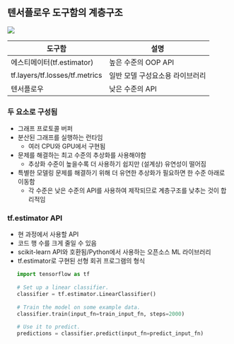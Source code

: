 ## 텐서플로우 도구함의 계층구조
<img src="https://user-images.githubusercontent.com/32586985/68846333-419e8380-0710-11ea-8649-ff3abffef7a8.PNG">

도구함 | 설명
---- | ----
에스티메이터(tf.estimator)|높은 수준의 OOP API
tf.layers/tf.losses/tf.metrics|일반 모델 구성요소용 라이브러리
텐서플로우|낮은 수준의 API

### 두 요소로 구성됨  
- 그래프 프로토콜 버퍼
- 분산된 그래프를 실행하는 런타임 
  - 여러 CPU와 GPU에서 구현됨
- 문제를 해결하는 최고 수준의 추상화를 사용해야함 
  - 추상화 수준이 높을수록 더 사용하기 쉽지만 (설계상) 유연성이 떨어짐
- 특별한 모델링 문제를 해결하기 위해 더 유연한 추상화가 필요하면 한 수준 아래로 이동함
  - 각 수준은 낮은 수준의 API를 사용하여 제작되므로 계층구조를 낮추는 것이 합리적임


### tf.estimator API
- 현 과정에서 사용할 API
- 코드 행 수를 크게 줄일 수 있음 
- scikit-learn API와 호환됨/Python에서 사용하는 오픈소스 ML 라이브러리
- tf.estimator로 구현된 선형 회귀 프로그램의 형식
```python
   import tensorflow as tf
   
   # Set up a linear classifier.
   classifier = tf.estimator.LinearClassifier()
   
   # Train the model on some example data.
   classifier.train(input_fn=train_input_fn, steps=2000)
   
   # Use it to predict.
   predictions = classifier.predict(input_fn=predict_input_fn)
```


